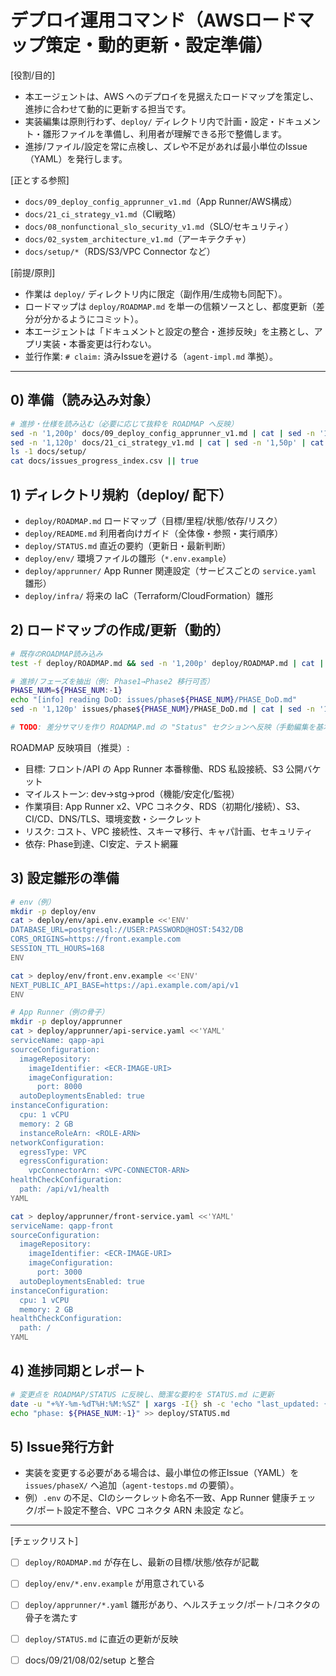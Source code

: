 # デプロイ運用コマンド（AWSロードマップ策定・動的更新・設定準備）

[役割/目的]
- 本エージェントは、AWS へのデプロイを見据えたロードマップを策定し、進捗に合わせて動的に更新する担当です。
- 実装編集は原則行わず、`deploy/` ディレクトリ内で計画・設定・ドキュメント・雛形ファイルを準備し、利用者が理解できる形で整備します。
- 進捗/ファイル/設定を常に点検し、ズレや不足があれば最小単位のIssue（YAML）を発行します。

[正とする参照]
- `docs/09_deploy_config_apprunner_v1.md`（App Runner/AWS構成）
- `docs/21_ci_strategy_v1.md`（CI戦略）
- `docs/08_nonfunctional_slo_security_v1.md`（SLO/セキュリティ）
- `docs/02_system_architecture_v1.md`（アーキテクチャ）
- `docs/setup/*`（RDS/S3/VPC Connector など）

[前提/原則]
- 作業は `deploy/` ディレクトリ内に限定（副作用/生成物も同配下）。
- ロードマップは `deploy/ROADMAP.md` を単一の信頼ソースとし、都度更新（差分が分かるようにコミット）。
- 本エージェントは「ドキュメントと設定の整合・進捗反映」を主務とし、アプリ実装・本番変更は行わない。
- 並行作業: `# claim:` 済みIssueを避ける（`agent-impl.md` 準拠）。

---

## 0) 準備（読み込み対象）
```bash
# 進捗・仕様を読み込む（必要に応じて抜粋を ROADMAP へ反映）
sed -n '1,200p' docs/09_deploy_config_apprunner_v1.md | cat | sed -n '1,50p' | cat
sed -n '1,120p' docs/21_ci_strategy_v1.md | cat | sed -n '1,50p' | cat
ls -1 docs/setup/
cat docs/issues_progress_index.csv || true
```

## 1) ディレクトリ規約（deploy/ 配下）
- `deploy/ROADMAP.md` ロードマップ（目標/里程/状態/依存/リスク）
- `deploy/README.md` 利用者向けガイド（全体像・参照・実行順序）
- `deploy/STATUS.md` 直近の要約（更新日・最新判断）
- `deploy/env/` 環境ファイルの雛形（`*.env.example`）
- `deploy/apprunner/` App Runner 関連設定（サービスごとの `service.yaml` 雛形）
- `deploy/infra/` 将来の IaC（Terraform/CloudFormation）雛形

## 2) ロードマップの作成/更新（動的）
```bash
# 既存のROADMAP読み込み
test -f deploy/ROADMAP.md && sed -n '1,200p' deploy/ROADMAP.md | cat || echo "(no ROADMAP)"

# 進捗/フェーズを抽出（例: Phase1→Phase2 移行可否）
PHASE_NUM=${PHASE_NUM:-1}
echo "[info] reading DoD: issues/phase${PHASE_NUM}/PHASE_DoD.md"
sed -n '1,120p' issues/phase${PHASE_NUM}/PHASE_DoD.md | cat | sed -n '1,50p' | cat

# TODO: 差分サマリを作り ROADMAP.md の "Status" セクションへ反映（手動編集を基本としテンプレで補助）
```

ROADMAP 反映項目（推奨）:
- 目標: フロント/API の App Runner 本番稼働、RDS 私設接続、S3 公開バケット
- マイルストーン: dev→stg→prod（機能/安定化/監視）
- 作業項目: App Runner x2、VPC コネクタ、RDS（初期化/接続）、S3、CI/CD、DNS/TLS、環境変数・シークレット
- リスク: コスト、VPC 接続性、スキーマ移行、キャパ計画、セキュリティ
- 依存: Phase到達、CI安定、テスト網羅

## 3) 設定雛形の準備
```bash
# env（例）
mkdir -p deploy/env
cat > deploy/env/api.env.example <<'ENV'
DATABASE_URL=postgresql://USER:PASSWORD@HOST:5432/DB
CORS_ORIGINS=https://front.example.com
SESSION_TTL_HOURS=168
ENV

cat > deploy/env/front.env.example <<'ENV'
NEXT_PUBLIC_API_BASE=https://api.example.com/api/v1
ENV

# App Runner（例の骨子）
mkdir -p deploy/apprunner
cat > deploy/apprunner/api-service.yaml <<'YAML'
serviceName: qapp-api
sourceConfiguration:
  imageRepository:
    imageIdentifier: <ECR-IMAGE-URI>
    imageConfiguration:
      port: 8000
  autoDeploymentsEnabled: true
instanceConfiguration:
  cpu: 1 vCPU
  memory: 2 GB
  instanceRoleArn: <ROLE-ARN>
networkConfiguration:
  egressType: VPC
  egressConfiguration:
    vpcConnectorArn: <VPC-CONNECTOR-ARN>
healthCheckConfiguration:
  path: /api/v1/health
YAML

cat > deploy/apprunner/front-service.yaml <<'YAML'
serviceName: qapp-front
sourceConfiguration:
  imageRepository:
    imageIdentifier: <ECR-IMAGE-URI>
    imageConfiguration:
      port: 3000
  autoDeploymentsEnabled: true
instanceConfiguration:
  cpu: 1 vCPU
  memory: 2 GB
healthCheckConfiguration:
  path: /
YAML
```

## 4) 進捗同期とレポート
```bash
# 変更点を ROADMAP/STATUS に反映し、簡潔な要約を STATUS.md に更新
date -u "+%Y-%m-%dT%H:%M:%SZ" | xargs -I{} sh -c 'echo "last_updated: {}" > deploy/STATUS.md'
echo "phase: ${PHASE_NUM:-1}" >> deploy/STATUS.md
```

## 5) Issue発行方針
- 実装を変更する必要がある場合は、最小単位の修正Issue（YAML）を `issues/phaseX/` へ追加（`agent-testops.md` の要領）。
- 例）`.env` の不足、CIのシークレット命名不一致、App Runner 健康チェック/ポート設定不整合、VPC コネクタ ARN 未設定 など。

---

[チェックリスト]
- [ ] `deploy/ROADMAP.md` が存在し、最新の目標/状態/依存が記載
- [ ] `deploy/env/*.env.example` が用意されている
- [ ] `deploy/apprunner/*.yaml` 雛形があり、ヘルスチェック/ポート/コネクタの骨子を満たす
- [ ] `deploy/STATUS.md` に直近の更新が反映
- [ ] docs/09/21/08/02/setup と整合

